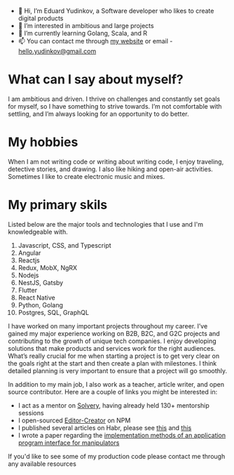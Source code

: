 - 👋 Hi, I’m Eduard Yudinkov, a Software developer who likes to create digital products
- 👀 I’m interested in ambitious and large projects
- 🌱 I’m currently learning Golang, Scala, and R
- 📫 You can contact me through [my website](https://yudinkov.dev/) or email - hello.yudinkov@gmail.com

# What can I say about myself?

I am ambitious and driven. I thrive on challenges and constantly set goals for myself, so I have something to strive towards. I’m not comfortable with settling, and I’m always looking for an opportunity to do better.

# My hobbies

When I am not writing code or writing about writing code, I enjoy traveling, detective stories, and drawing. I also like hiking and open-air activities. Sometimes I like to create electronic music and mixes.

# My primary skils

Listed below are the major tools and technologies that I use and I'm knowledgeable with.

1. Javascript, CSS, and Typescript
2. Angular
3. Reactjs
4. Redux, MobX, NgRX
5. Nodejs
6. NestJS, Gatsby
7. Flutter
8. React Native
9. Python, Golang
10. Postgres, SQL, GraphQL

I have worked on many important projects throughout my career. I’ve gained my major experience working on B2B, B2C, and G2C projects and contributing to the growth of unique tech companies. I enjoy developing solutions that make products and services work for the right audiences. What’s really crucial for me when starting a project is to get very clear on the goals right at the start and then create a plan with milestones. I think detailed planning is very important to ensure that a project will go smoothly.

In addition to my main job, I also work as a teacher, article writer, and open source
contributor. Here are a couple of links you might be interested in:

- I act as a mentor on [Solvery](https://solvery.io/ru/mentor/anstertum), having already held 130+ mentorship sessions
- I open-sourced [Editor-Creator](https://www.npmjs.com/package/editor-creator) on NPM
- I published several articles on Habr, please see [this](https://habr.com/ru/post/599029/) and [this](https://habr.com/ru/post/650175/)
- I wrote a paper regarding the [implementation methods of an application program interface for manipulators](https://www.researchgate.net/publication/334850329_The_Implementation_Method_of_Application_Program_Interface_for_Manipulator_Mitsubishi_RV-2FB)

If you'd like to see some of my production code please contact me through any available resources
